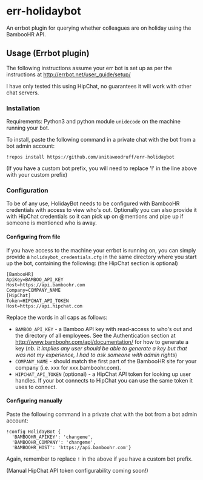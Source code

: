 # err-holidaybot
An errbot plugin for querying whether colleagues are on holiday using the BambooHR API.

## Usage (Errbot plugin)

The following instructions assume your err bot is set up as per the instructions at http://errbot.net/user_guide/setup/ 

I have only tested this using HipChat, no guarantees it will work with other chat servers.

### Installation

Requirements: Python3 and python module `unidecode` on the machine running your bot.

To install, paste the following command in a private chat with the bot from a bot admin account:

  `!repos install https://github.com/anitawoodruff/err-holidaybot` 
  
(If you have a custom bot prefix, you will need to replace '!' in the line above with your custom prefix)

### Configuration

To be of any  use, HolidayBot needs to be configured with BambooHR credentials with access to view who's out.
Optionally you can also provide it with HipChat credentials so it can pick up on @mentions and pipe up if someone is mentioned who is away.

#### Configuring from file

If you have access to the machine your errbot is running on, you can simply provide a `holidaybot_credentials.cfg` in the same directory where you start up the bot, containing the following: (the HipChat section is optional)

    [BambooHR]
    ApiKey=BAMBOO_API_KEY
    Host=https://api.bamboohr.com
    Company=COMPANY_NAME
    [HipChat]
    Token=HIPCHAT_API_TOKEN
    Host=https://api.hipchat.com
    
Replace the words in all caps as follows:

- `BAMBOO_API_KEY` - a Bamboo API key with read-access to who's out and the directory of all employees. See the Authentication section at http://www.bamboohr.com/api/documentation/ for how to generate a key (_nb. it implies any user should be able to generate a key but that was not my experience, I had to ask someone with admin rights_)
- `COMPANY_NAME` - should match the first part of the BambooHR site for your company (i.e. xxx for xxx.bamboohr.com).
- `HIPCHAT_API_TOKEN` (optional) - a HipChat API token for looking up user handles. If your bot connects to HipChat you can use the same token it uses to connect.
    
#### Configuring manually

Paste the following command in a private chat with the bot from a bot admin account:

    !config HolidayBot {
      'BAMBOOHR_APIKEY': 'changeme',
      'BAMBOOHR_COMPANY': 'changeme',
      'BAMBOOHR_HOST': 'https://api.bamboohr.com'}

Again, remember to replace `!` in the above if you have a custom bot prefix.

(Manual HipChat API token configurability coming soon!)
